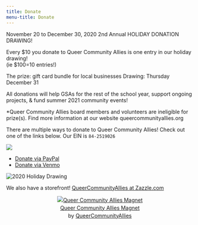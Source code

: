 ```yaml
---
title: Donate
menu-title: Donate
--- 
```



November 20 to December 30, 2020
2nd Annual HOLIDAY DONATION DRAWING! 

Every $10 you donate to Queer Community Allies 
is one entry in our holiday drawing!       
(ie $100=10 entries!)

The prize: gift card bundle for local businesses 
 Drawing: Thursday December 31 

All donations will help GSAs for the rest of the school year, support ongoing projects, & fund summer 2021 community events! 

*Queer Community Allies board members and volunteers are ineligible for prize(s). 
Find more information at our website queercommunityallies.org 

There are multiple ways to donate to Queer Community Allies! Check out one of the links below. Our EIN is `84-2519026`

<a target="_blank" href="https://donorbox.org/queer-community-allies-donations"><img src="https://d1iczxrky3cnb2.cloudfront.net/button-medium-blue.png" /></a>
- [Donate via PayPal](/donate/paypal)
- [Donate via Venmo](/donate/venmo)


![2020 Holiday Drawing](/donation/holiday-drawing2020.jpg)


We also have a storefront! [QueerCommunityAllies at Zazzle.com](https://www.zazzle.com/store/queercommunityallies) 
 <div style="text-align:center;line-height:150%"> <a href="https://www.zazzle.com/queer_community_allies_magnet-147139367031313633" rel="nofollow" > <img src="https://rlv.zcache.com/queer_community_allies_magnet-r4220f856035e47ba858d0cf2f53997bf_x7js9_8byvr_1024.jpg?max_dim=325" alt="Queer Community Allies Magnet" style="border:0;" /> </a> <br /> <a href="https://www.zazzle.com/queer_community_allies_magnet-147139367031313633" rel="nofollow" >Queer Community Allies Magnet</a> <br />by <a href="https://www.zazzle.com/store/queercommunityallies" rel="nofollow">QueerCommunityAllies</a> </div>


